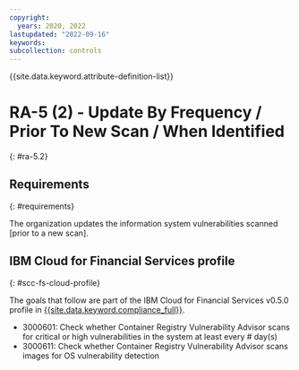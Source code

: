 ```yaml
---
copyright:
  years: 2020, 2022
lastupdated: "2022-09-16"
keywords: 
subcollection: controls
---
```


{{site.data.keyword.attribute-definition-list}}

# RA-5 (2) - Update By Frequency / Prior To New Scan / When Identified
{: #ra-5.2}

## Requirements
{: #requirements}

The organization updates the information system vulnerabilities scanned [prior to a new scan].


## IBM Cloud for Financial Services profile
{: #scc-fs-cloud-profile}

The goals that follow are part of the IBM Cloud for Financial Services v0.5.0 profile in [{{site.data.keyword.compliance_full}}](/docs/security-compliance?topic=security-compliance-getting-started).

- 3000601: Check whether Container Registry Vulnerability Advisor scans for critical or high vulnerabilities in the system at least every # day(s)
- 3000611: Check whether Container Registry Vulnerability Advisor scans images for OS vulnerability detection
